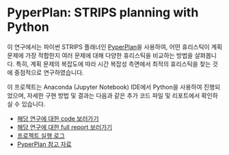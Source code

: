 # PyperPlan: STRIPS planning with Python

이 연구에서는 파이썬 STRIPS 플래너인 [PyperPlan](https://github.com/aibasel/pyperplan)을 사용하여, 어떤 휴리스틱이 계획 문제에 가장 적합한지 여러 문제에 대해 다양한 휴리스틱을 비교하는 방법을 살펴봅니다. 특히, 계획 문제의 복잡도에 따라 시간 복잡성 측면에서 최적의 휴리스틱을 찾는 것에 중점적으로 연구하였습니다.

이 프로젝트는 Anaconda (Jupyter Notebook) IDE에서 Python을 사용하여 진행되었으며, 자세한 구현 방법 및 결과는 다음과 같은 추가 코드 파일 및 리포트에서 확인하실 수 있습니다.<br/> 
- [해당 연구에 대한 code 보러가기](/code) <br/>
- [해당 연구에 대한 full report 보러가기](doc/report.pdf) <br/> 
- [프로젝트 실행 로그](doc/execution_log.pdf) <br/> 
- [PyperPlan 참고 자료](https://github.com/aibasel/pyperplan/blob/master/doc/documentation.md)<br/><br/>





